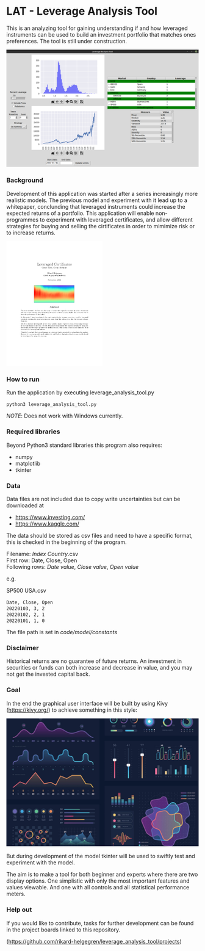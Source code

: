 # LAT - Leverage Analysis Tool

This is an analyzing tool for gaining understanding if and how leveraged instruments
can be used to build an investment portfolio that matches ones preferences. The tool is
still under construction.

![Screenshot of application](/images/Sample.png)

### Background

Development of this application was started after a series increasingly more realistic models. The previous model and experiment with it lead up to a whitepaper, conclunding that leveraged instruments could increase the expected returns of a portfolio. This application will enable non-programmes to experiment with leveraged certificates, and allow different strategies for buying and selling the cirtificates in order to mimimize risk or to increase returns.

<kbd>
<img src="/images/Leveraged_Certificates.png" alt="Whitepaper first page" width="50%"/>
</kbd>

### How to run

Run the application by executing leverage_analysis_tool.py

```
python3 leverage_analysis_tool.py
```

*NOTE*: Does not work with Windows currently.

### Required libraries

Beyond Python3 standard libraries this program also requires:

* numpy
* matplotlib
* tkinter

### Data

Data files are not included due to copy write uncertainties but can be downloaded at

* https://www.investing.com/
* https://www.kaggle.com/

The data should be stored as csv files and need to have a specific format, this is checked in the beginning of the program.

Filename: *Index* *Country*.csv \
First row: Date, Close, Open \
Following rows: *Date value*, *Close value*, *Open value*

e.g.

SP500 USA.csv

```
Date, Close, Open
20220103, 3, 2
20220102, 2, 1
20220101, 1, 0
```

The file path is set in *code/model/constants*

### Disclaimer

Historical returns are no guarantee of future returns. An investment in securities or funds can both increase and decrease in value,
and you may not get the invested capital back.

### Goal

In the end the graphical user interface will be built by using Kivy (https://kivy.org/) to achieve something in this style:

![Design goal](/images/Goal.jpeg)


But during development of the model tkinter will be used to swiftly test and experiment with the model.

The aim is to make a tool for both beginner and experts where there are two display options. One simplistic with only the most important features and values viewable. And one with all controls and all statistical performance meters.

### Help out

If you would like to contribute, tasks for further development can be found in the project boards linked to this repository.

(https://github.com/rikard-helgegren/leverage_analysis_tool/projects)
